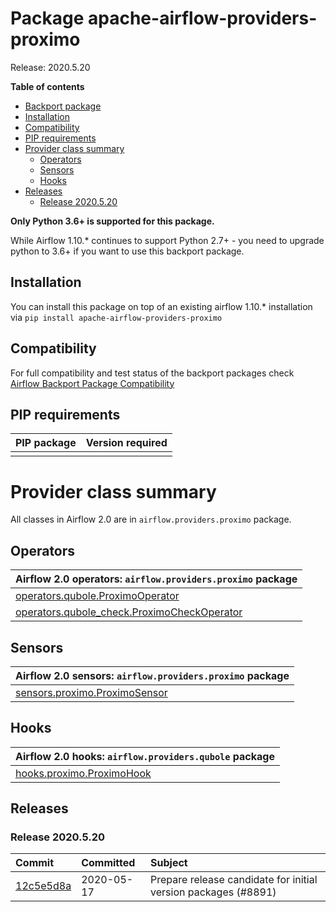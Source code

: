 <!--
 Licensed to the Apache Software Foundation (ASF) under one
 or more contributor license agreements.  See the NOTICE file
 distributed with this work for additional information
 regarding copyright ownership.  The ASF licenses this file
 to you under the Apache License, Version 2.0 (the
 "License"); you may not use this file except in compliance
 with the License.  You may obtain a copy of the License at

   http://www.apache.org/licenses/LICENSE-2.0

 Unless required by applicable law or agreed to in writing,
 software distributed under the License is distributed on an
 "AS IS" BASIS, WITHOUT WARRANTIES OR CONDITIONS OF ANY
 KIND, either express or implied.  See the License for the
 specific language governing permissions and limitations
 under the License.
 -->


# Package apache-airflow-providers-proximo

Release: 2020.5.20

**Table of contents**

- [Backport package](#backport-package)
- [Installation](#installation)
- [Compatibility](#compatibility)
- [PIP requirements](#pip-requirements)
- [Provider class summary](#provider-class-summary)
    - [Operators](#operators)
    - [Sensors](#sensors)
    - [Hooks](#hooks)
- [Releases](#releases)
    - [Release 2020.5.20](#release-2020520)


**Only Python 3.6+ is supported for this package.**

While Airflow 1.10.* continues to support Python 2.7+ - you need to upgrade python to 3.6+ if you
want to use this backport package.



## Installation

You can install this package on top of an existing airflow 1.10.* installation via
`pip install apache-airflow-providers-proximo`

## Compatibility

For full compatibility and test status of the backport packages check
[Airflow Backport Package Compatibility](https://cwiki.apache.org/confluence/display/AIRFLOW/Backported+providers+packages+for+Airflow+1.10.*+series)

## PIP requirements

| PIP package   | Version required   |
|:--------------|:-------------------|
|               |                    |

# Provider class summary

All classes in Airflow 2.0 are in `airflow.providers.proximo` package.


## Operators



| Airflow 2.0 operators: `airflow.providers.proximo` package                                                                                         |
|:---------------------------------------------------------------------------------------------------------------------------------------------------|
| [operators.qubole.ProximoOperator](https://github.com/proximo-ai/airflow/blob/master/providers/proximo/operators/proximo.py)                       | 
| [operators.qubole_check.ProximoCheckOperator](https://github.com/proximo-ai/airflow/blob/master/providers/proximo/operators/proximo_check.py)      |



## Sensors



| Airflow 2.0 sensors: `airflow.providers.proximo` package                                                                         | 
|:---------------------------------------------------------------------------------------------------------------------------------|
| [sensors.proximo.ProximoSensor](https://github.com/apache/proximo-ai/airflow/blob/master/providers/proximo/sensors/proximo.py)          |



## Hooks



| Airflow 2.0 hooks: `airflow.providers.qubole` package                                                                              |
|:-----------------------------------------------------------------------------------------------------------------------------------|
| [hooks.proximo.ProximoHook](https://github.com/proximo-ai/airflow/blob/master/providers/proximo/hooks/proximo.py)                  |


## Releases

### Release 2020.5.20

| Commit                                                                                             | Committed   | Subject                                                                                                                                                            |
|:---------------------------------------------------------------------------------------------------|:------------|:-------------------------------------------------------------------------------------------------------------------------------------------------------------------|
| [12c5e5d8a](https://github.com/proximo-ai/airflow/commit/12c5e5d8ae25fa633efe63ccf4db389e2b796d79) | 2020-05-17  | Prepare release candidate for initial version packages (#8891)                                                                                                     |
